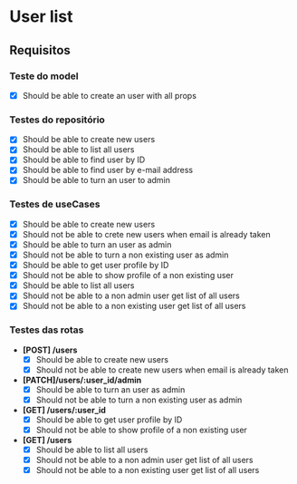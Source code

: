 # User list

## Requisitos

### **Teste do model**

- [x] Should be able to create an user with all props

### **Testes do repositório**

- [x] Should be able to create new users
- [x] Should be able to list all users
- [x] Should be able to find user by ID
- [x] Should be able to find user by e-mail address
- [x] Should be able to turn an user to admin

### **Testes de useCases**

- [x] Should be able to create new users
- [x] Should not be able to crete new users when email is already taken
- [x] Should be able to turn an user as admin
- [x] Should not be able to turn a non existing user as admin
- [x] Should be able to get user profile by ID
- [x] Should not be able to show profile of a non existing user
- [x] Should be able to list all users
- [x] Should not be able to a non admin user get list of all users
- [x] Should not be able to a non existing user get list of all users

### **Testes das rotas**

- **[POST] /users**
  - [x] Should be able to create new users
  - [x] Should not be able to create new users when email is already taken
- **[PATCH]/users/:user_id/admin**
  - [x] Should be able to turn an user as admin
  - [x] Should not be able to turn a non existing user as admin
- **[GET] /users/:user_id**
  - [x] Should be able to get user profile by ID
  - [x] Should not be able to show profile of a non existing user
- **[GET] /users**
  - [x] Should be able to list all users
  - [x] Should not be able to a non admin user get list of all users
  - [x] Should not be able to a non existing user get list of all users
